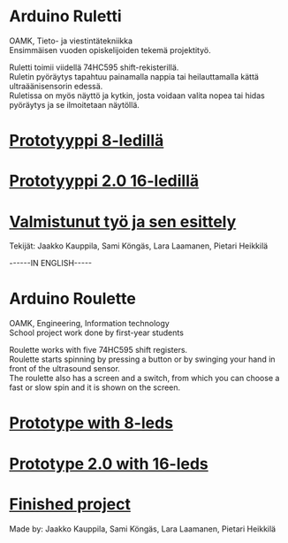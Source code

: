 # Arduino Ruletti
OAMK, Tieto- ja viestintätekniikka <br />
Ensimmäisen vuoden opiskelijoiden tekemä projektityö. <br />

Ruletti toimii viidellä 74HC595 shift-rekisterillä. <br />
Ruletin pyöräytys tapahtuu painamalla nappia tai heilauttamalla kättä ultraäänisensorin edessä. <br />
Ruletissa on myös näyttö ja kytkin, josta voidaan valita nopea tai hidas pyöräytys ja se ilmoitetaan näytöllä. <br />

# <a href = "https://youtube.com/shorts/9MqsD5-Ywug" target = "_blank"> Prototyyppi 8-ledillä </a>

# <a href = "https://youtube.com/shorts/93RFbZx7E_I"> Prototyyppi 2.0 16-ledillä </a>

# <a href = "https://youtu.be/eSXP0HHrl14"> Valmistunut työ ja sen esittely </a>

Tekijät: Jaakko Kauppila, Sami Köngäs, Lara Laamanen, Pietari Heikkilä

------IN ENGLISH-----

# Arduino Roulette
OAMK, Engineering, Information technology <br />
School project work done by first-year students

Roulette works with five 74HC595 shift registers. <br />
Roulette starts spinning by pressing a button or by swinging your hand in front of the ultrasound sensor. <br />
The roulette also has a screen and a switch, from which you can choose a fast or slow spin and it is shown on the screen. <br />

# <a href = "https://youtube.com/shorts/9MqsD5-Ywug"> Prototype with 8-leds </a>

# <a href = "https://youtube.com/shorts/93RFbZx7E_I"> Prototype 2.0 with 16-leds </a>

# <a href = "https://youtu.be/eSXP0HHrl14"> Finished project </a>

Made by: Jaakko Kauppila, Sami Köngäs, Lara Laamanen, Pietari Heikkilä
